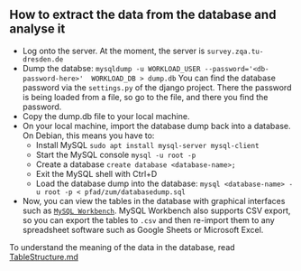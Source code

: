 How to extract the data from the database and analyse it
------------

 * Log onto the server. At the moment, the server is `survey.zqa.tu-dresden.de`
 * Dump the databse: `mysqldump -u WORKLOAD_USER --password='<db-password-here>'  WORKLOAD_DB > dump.db` You can find the database password via the `settings.py` of the django project. There the password is being loaded from a file, so go to the file, and there you find the password.
 * Copy the dump.db file to your local machine.
 * On your local machine, import the database dump back into a database. On Debian, this means you have to:
    * Install MySQL `sudo apt install mysql-server mysql-client`
    * Start the MySQL console `mysql -u root -p`
    * Create a database `create database <database-name>;`
    * Exit the MySQL shell with Ctrl+D
    * Load the database dump into the database: `mysql <database-name> -u root -p < pfad/zum/databasedump.sql`
  * Now, you can view the tables in the database with graphical interfaces such as [`MySQL Workbench`](https://www.mysql.com/products/workbench/). MySQL Workbench also supports CSV export, so you can export the tables to `.csv` and then re-import them to any spreadsheet software such as Google Sheets or Microsoft Excel.

To understand the meaning of the data in the database, read [TableStructure.md](TableStructure.md)

  
